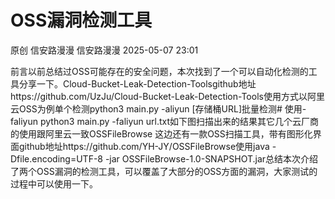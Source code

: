 #  OSS漏洞检测工具   
原创 信安路漫漫  信安路漫漫   2025-05-07 23:01  
  
前言以前总结过OSS可能存在的安全问题，本次找到了一个可以自动化检测的工具分享一下。Cloud-Bucket-Leak-Detection-Toolsgithub地址https://github.com/UzJu/Cloud-Bucket-Leak-Detection-Tools使用方式以阿里云OSS为例单个检测python3 main.py -aliyun [存储桶URL]批量检测# 使用-faliyun python3 main.py -faliyun url.txt如下图扫描出来的结果其它几个云厂商的使用跟阿里云一致OSSFileBrowse 这边还有一款OSS扫描工具，带有图形化界面github地址https://github.com/YH-JY/OSSFileBrowse使用java -Dfile.encoding=UTF-8 -jar OSSFileBrowse-1.0-SNAPSHOT.jar总结本次介绍了两个OSS漏洞的检测工具，可以覆盖了大部分的OSS方面的漏洞，大家测试的过程中可以使用一下。  
  
